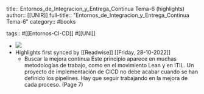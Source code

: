 title:: Entornos_de_Integracion_y_Entrega_Continua Tema-6 (highlights)
author:: [[UNIR]]
full-title:: "Entornos_de_Integracion_y_Entrega_Continua Tema-6"
category:: #books

tags:: #[[Entornos-CI-CD]] #[[UNI]]

- ![](https://readwise-assets.s3.amazonaws.com/media/uploaded_book_covers/profile_22942/400d3dd2-ad46-47b9-88d8-877e311e0299.jpg)
- Highlights first synced by [[Readwise]] [[Friday, 28-10-2022]]
	- Buscar la mejora continua Este principio aparece en muchas metodologías de trabajo, como en el movimiento Lean y en ITIL. Un proyecto de implementación de CICD no debe acabar cuando se han definido los pipelines. Hay que seguir trabajando en la mejora de cada proceso. (Page 7)